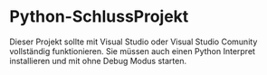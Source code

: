 # Python-SchlussProjekt

Dieser Projekt sollte mit Visual Studio oder Visual Studio Comunity vollständig funktionieren. Sie müssen auch einen Python Interpret installieren und mit ohne Debug Modus starten.
